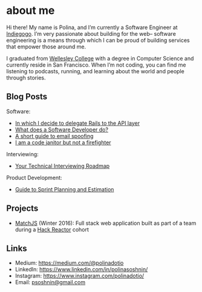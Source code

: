 # about me

Hi there! My name is Polina, and I’m currently a Software Engineer at [Indiegogo](https://www.indiegogo.com). I’m very passionate about building for the web– software engineering is a means through which I can be proud of building services that empower those around me.

I graduated from [Wellesley College](http://campaign.wellesley.edu/this-is-the-place) with a degree in Computer Science and currently reside in San Francisco. When I’m not coding, you can find me listening to podcasts, running, and learning about the world and people through stories.

## Blog Posts

Software:
- [In which I decide to delegate Rails to the API layer](https://medium.com/@polinadotio/in-which-i-decide-to-delegate-rails-to-the-api-layer-28f07f055d2f)
- [What does a Software Developer do?](https://medium.com/@polinadotio/what-does-a-software-developer-do-107e4c7043b9)
- [A short guide to email spoofing](https://medium.com/@polinadotio/a-short-guide-to-email-spoofing-43db6c80ed6e)
- [I am a code janitor but not a firefighter](https://medium.com/@polinadotio/i-am-a-code-janitor-but-not-a-firefighter-282b95e203c)

Interviewing:
 - [Your Technical Interviewing Roadmap](https://medium.com/@polinadotio/your-technical-interviewing-roadmap-14ead29c468d)
 
Product Development:
 - [Guide to Sprint Planning and Estimation](https://medium.com/@polinadotio/sprint-planning-1e8f19a0b86a)



## Projects

- [MatchJS](https://github.com/httparty/matchjs) (Winter 2016): Full stack web application built as part of a team during a [Hack Reactor](https://www.hackreactor.com/) cohort


## Links

- Medium: https://medium.com/@polinadotio
- LinkedIn: https://www.linkedin.com/in/polinasoshnin/
- Instagram: https://www.instagram.com/polinadotio/
- Email: psoshnin@gmail.com



